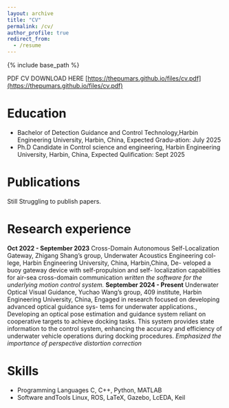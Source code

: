 ```yaml
---
layout: archive
title: "CV"
permalink: /cv/
author_profile: true
redirect_from:
  - /resume
---
```


{% include base_path %}

PDF CV DOWNLOAD HERE [https://thepumars.github.io/files/cv.pdf](https://thepumars.github.io/files/cv.pdf)


Education
======
* Bachelor of Detection Guidance and Control Technology,Harbin Engineering University, Harbin, China, Expected Gradu-ation: July 2025
* Ph.D Candidate in Control science and engineering, Harbin Engineering University, Harbin, China, Expected Qulification: Sept 2025

Publications
======
Still Struggling to publish papers.

Research experience
======
**Oct 2022 - September 2023**
Cross-Domain Autonomous Self-Localization Gateway,
Zhigang Shang’s group, Underwater Acoustics Engineering col-
lege, Harbin Engineering University, China, Harbin,China, De-
veloped a buoy gateway device with self-propulsion and self-
localization capabilities for air-sea cross-domain communication
*written the software for the underlying motion control system.*
**September 2024 - Present**
Underwater Optical Visual Guidance, Yuchao Wang’s group,
409 institute, Harbin Engineering University, China, Engaged in
research focused on developing advanced optical guidance sys-
tems for underwater applications., Developing an optical pose
estimation and guidance system reliant on cooperative targets to
achieve docking tasks. This system provides state information
to the control system, enhancing the accuracy and efficiency of
underwater vehicle operations during docking procedures.
*Emphasized the importance of perspective distortion correction*
  
Skills
======
* Programming Languages
C, C++, Python, MATLAB
* Software andTools
Linux, ROS, LaTeX, Gazebo, LcEDA, Keil


<!-- Publications
======
  <ul>{% for post in site.publications reversed %}
    {% include archive-single-cv.html %}
  {% endfor %}</ul>
  
Talks
======
  <ul>{% for post in site.talks reversed %}
    {% include archive-single-talk-cv.html  %}
  {% endfor %}</ul>
  
Teaching
======
  <ul>{% for post in site.teaching reversed %}
    {% include archive-single-cv.html %}
  {% endfor %}</ul>
  
Service and leadership
======
* Currently signed in to 43 different slack teams这是一段被注释掉的文字 -->
